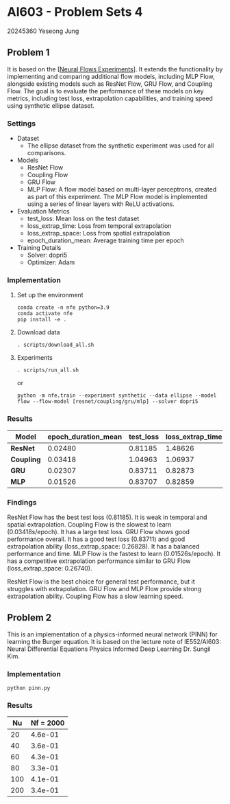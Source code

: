 # AI603 - Problem Sets 4
20245360 Yeseong Jung

## Problem 1
It is based on the [[Neural Flows Experiments](https://github.com/mbilos/neural-flows-experiments)]. It extends the functionality by implementing and comparing additional flow models, including MLP Flow, alongside existing models such as ResNet Flow, GRU Flow, and Coupling Flow. The goal is to evaluate the performance of these models on key metrics, including test loss, extrapolation capabilities, and training speed using synthetic ellipse dataset.

### Settings
- Dataset
    - The ellipse dataset from the synthetic experiment was used for all comparisons.
- Models
    - ResNet Flow
	- Coupling Flow
	- GRU Flow
    - MLP Flow: A flow model based on multi-layer perceptrons, created as part of this experiment. The MLP Flow model is implemented using a series of linear layers with ReLU activations.
- Evaluation Metrics
    - test_loss: Mean loss on the test dataset
    - loss_extrap_time: Loss from temporal extrapolation
	- loss_extrap_space: Loss from spatial extrapolation
	- epoch_duration_mean: Average training time per epoch
- Training Details
	- Solver: dopri5
	- Optimizer: Adam

### Implementation
1. Set up the environment  
    ```
    conda create -n nfe python=3.9
    conda activate nfe
    pip install -e .
    ```
2. Download data
    ```
    . scripts/download_all.sh
    ```
3. Experiments
    ```
    . scripts/run_all.sh
    ```
    or
    ```
    python -m nfe.train --experiment synthetic --data ellipse --model flow --flow-model [resnet/coupling/gru/mlp] --solver dopri5
    ```
    

### Results
| Model       | epoch_duration_mean | test_loss | loss_extrap_time | loss_extrap_space |
|-------------|----------------------|-----------|-------------------|-------------------|
| **ResNet**  | 0.02480             | 0.81185   | 1.48626          | 1.40874          |
| **Coupling**| 0.03418             | 1.04963   | 1.06937          | 1.20332          |
| **GRU**     | 0.02307             | 0.83711   | 0.82873          | 0.26828          |
| **MLP**     | 0.01526             | 0.83707   | 0.82859          | 0.26740          |


### Findings
ResNet Flow has the best test loss (0.81185). It is weak in temporal and spatial extrapolation. Coupling Flow is the slowest to learn (0.03418s/epoch). It has a large test loss. GRU Flow shows good performance overall. It has a good test loss (0.83711) and good extrapolation ability (loss_extrap_space: 0.26828). It has a balanced performance and time. MLP Flow is the fastest to learn (0.01526s/epoch). It has a competitive extrapolation performance similar to GRU Flow (loss_extrap_space: 0.26740).

ResNet Flow is the best choice for general test performance, but it struggles with extrapolation.
GRU Flow and MLP Flow provide strong extrapolation ability.
Coupling Flow has a slow learning speed.


## Problem 2
This is an implementation of a physics-informed neural network (PINN) for learning the Burger equation. It is based on the lecture note of IE552/AI603: Neural Differential Equations Physics Informed Deep Learning Dr. Sungil Kim.

### Implementation
```
python pinn.py
```

### Results
| Nu     |  Nf = 2000  |
|--------|-------------|
| 20     |  4.6e-01    |
| 40     |  3.6e-01    |
| 60     |  4.3e-01    |
| 80     |  3.3e-01    |
| 100    |  4.1e-01    |
| 200    |  3.4e-01    |
